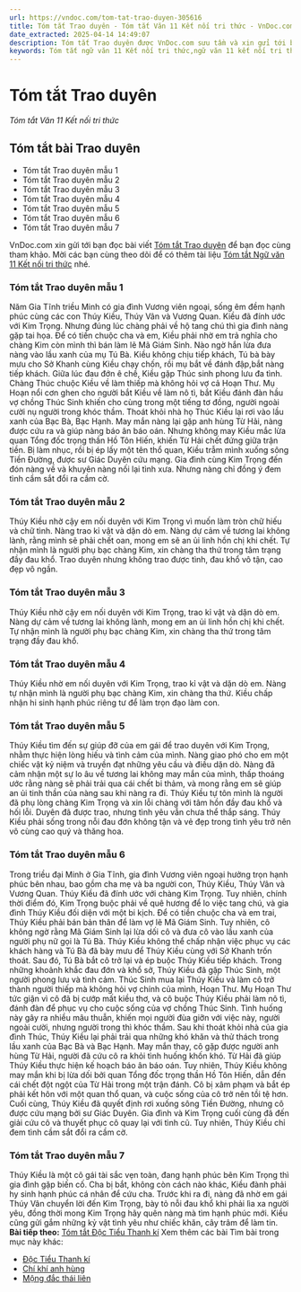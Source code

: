 ```yaml
---
url: https://vndoc.com/tom-tat-trao-duyen-305616
title: Tóm tắt Trao duyên - Tóm tắt Văn 11 Kết nối tri thức - VnDoc.com
date_extracted: 2025-04-14 14:49:07
description: Tóm tắt Trao duyên được VnDoc.com sưu tầm và xin gửi tới bạn đọc cùng tham khảo nhé. Mời các bạn cùng theo dõi để có thêm tài liệu học Văn 11 Kết nối tri thức nhé.
keywords: Tóm tắt ngữ văn 11 Kết nối tri thức,ngữ văn 11 kết nối tri thức,tóm tắt ngữ văn 11,tóm tắt văn 11,tóm tắt ngữ văn 11 kết nối,tóm tắt văn 11 kết nối tri thức,ngữ văn 11,văn 11,tóm tắt văn 11 kết nối,Tóm tắt Trao duyên,trao duyên,tóm tắt bài trao duyên,tóm tắt ngữ văn 11 kết nối tri thức bài trao duyên,trao duyên tóm tắt,tóm tắt tác phẩm trao duyên,tóm tắt bài thơ trao duyên
---
```


# Tóm tắt Trao duyên
 _Tóm tắt Văn 11 Kết nối tri thức_
## Tóm tắt bài Trao duyên
  * Tóm tắt Trao duyên mẫu 1
  * Tóm tắt Trao duyên mẫu 2
  * Tóm tắt Trao duyên mẫu 3
  * Tóm tắt Trao duyên mẫu 4
  * Tóm tắt Trao duyên mẫu 5
  * Tóm tắt Trao duyên mẫu 6
  * Tóm tắt Trao duyên mẫu 7

VnDoc.com xin gửi tới bạn đọc bài viết [Tóm tắt Trao duyên](<https://vndoc.com/tom-tat-trao-duyen-305616>) để bạn đọc cùng tham khảo. Mời các bạn cùng theo dõi để có thêm tài liệu [Tóm tắt Ngữ văn 11 Kết nối tri thức](<https://vndoc.com/tom-tat-ngu-van-11-ket-noi-tri-thuc>) nhé.
### Tóm tắt Trao duyên mẫu 1
Năm Gia Tĩnh triều Minh có gia đình Vương viên ngoại, sống êm đềm hạnh phúc cùng các con Thúy Kiều, Thúy Vân và Vương Quan. Kiều đã đính ước với Kim Trọng.
Nhưng đúng lúc chàng phải về hộ tang chú thì gia đình nàng gặp tai họa. Để có tiền chuộc cha và em, Kiều phải nhờ em trả nghĩa cho chàng Kim còn mình thì bán làm lẽ Mã Giám Sinh. Nào ngờ hắn lừa đưa nàng vào lầu xanh của mụ Tú Bà. Kiều không chịu tiếp khách, Tú bà bày mưu cho Sở Khanh cùng Kiều chạy chốn, rồi mụ bắt về đánh đập,bắt nàng tiếp khách. Giữa lúc đau đớn ê chề, Kiều gặp Thúc sinh phong lưu đa tình.
Chàng Thúc chuộc Kiều về làm thiếp mà không hỏi vợ cả Hoạn Thư. Mụ Hoạn nổi cơn ghen cho người bắt Kiều về làm nô tì, bắt Kiều đánh đàn hầu vợ chồng Thúc Sinh khiến cho cùng trong một tiếng tơ đồng, người ngoài cười nụ người trong khóc thầm. Thoát khỏi nhà họ Thúc Kiều lại rơi vào lầu xanh của Bạc Bà, Bạc Hạnh. May mắn nàng lại gặp anh hùng Từ Hải, nàng được cứu ra và giúp nàng báo ân báo oán. Nhưng không may Kiều mắc lừa quan Tổng đốc trọng thần Hồ Tôn Hiến, khiến Từ Hải chết đứng giữa trận tiền. Bị làm nhục, rồi bị ép lấy một tên thổ quan, Kiều trẫm mình xuống sông Tiền Đường, được sư Giác Duyên cứu mạng. Gia đình cùng Kim Trọng đến đón nàng về và khuyên nàng nối lại tình xưa. Nhưng nàng chỉ đồng ý đem tình cầm sắt đổi ra cầm cờ.
### Tóm tắt Trao duyên mẫu 2
Thúy Kiều nhờ cậy em nối duyên với Kim Trọng vì muốn làm tròn chữ hiếu và chữ tình. Nàng trao kỉ vật và dặn dò em. Nàng dự cảm về tương lai không lành, rằng mình sẽ phải chết oan, mong em sẽ an ủi linh hồn chị khi chết. Tự nhận mình là người phụ bạc chàng Kim, xin chàng tha thứ trong tâm trạng đầy đau khổ. Trao duyên nhưng không trao được tình, đau khổ vô tận, cao đẹp vô ngần.
### Tóm tắt Trao duyên mẫu 3
Thúy Kiều nhờ cậy em nối duyên với Kim Trọng, trao kỉ vật và dặn dò em. Nàng dự cảm về tương lai không lành, mong em an ủi linh hồn chị khi chết. Tự nhận mình là người phụ bạc chàng Kim, xin chàng tha thứ trong tâm trạng đầy đau khổ.
### Tóm tắt Trao duyên mẫu 4
Thúy Kiều nhờ em nối duyên với Kim Trọng, trao kỉ vật và dặn dò em. Nàng tự nhận mình là người phụ bạc chàng Kim, xin chàng tha thứ. Kiều chấp nhận hi sinh hạnh phúc riêng tư để làm trọn đạo làm con.
### Tóm tắt Trao duyên mẫu 5
Thúy Kiều tìm đến sự giúp đỡ của em gái để trao duyên với Kim Trọng, nhằm thực hiện lòng hiếu và tình cảm của mình. Nàng giao phó cho em một chiếc vật kỷ niệm và truyền đạt những yêu cầu và điều dặn dò. Nàng đã cảm nhận một sự lo âu về tương lai không may mắn của mình, thấp thoáng ước rằng nàng sẽ phải trải qua cái chết bi thảm, và mong rằng em sẽ giúp an ủi tinh thần của nàng sau khi nàng ra đi. Thúy Kiều tự tôn mình là người đã phụ lòng chàng Kim Trọng và xin lỗi chàng với tâm hồn đầy đau khổ và hối lỗi.
Duyên đã được trao, nhưng tình yêu vẫn chưa thể thắp sáng. Thúy Kiều phải sống trong nỗi đau đớn không tận và vẻ đẹp trong tình yêu trở nên vô cùng cao quý và thăng hoa.
### Tóm tắt Trao duyên mẫu 6
Trong triều đại Minh ở Gia Tĩnh, gia đình Vương viên ngoại hưởng trọn hạnh phúc bên nhau, bao gồm cha mẹ và ba người con, Thúy Kiều, Thúy Vân và Vương Quan. Thúy Kiều đã đính ước với chàng Kim Trọng.
Tuy nhiên, chính thời điểm đó, Kim Trọng buộc phải về quê hương để lo việc tang chú, và gia đình Thúy Kiều đối diện với một bi kịch. Để có tiền chuộc cha và em trai, Thúy Kiều phải bán bản thân để làm vợ lẽ Mã Giám Sinh. Tuy nhiên, cô không ngờ rằng Mã Giám Sinh lại lừa dối cô và đưa cô vào lầu xanh của người phụ nữ gọi là Tú Bà.
Thúy Kiều không thể chấp nhận việc phục vụ các khách hàng và Tú Bà đã bày mưu để Thúy Kiều cùng với Sở Khanh trốn thoát. Sau đó, Tú Bà bắt cô trở lại và ép buộc Thúy Kiều tiếp khách. Trong những khoảnh khắc đau đớn và khổ sở, Thúy Kiều đã gặp Thúc Sinh, một người phong lưu và tình cảm.
Thúc Sinh mua lại Thúy Kiều và làm cô trở thành người thiếp mà không hỏi vợ chính của mình, Hoạn Thư. Mụ Hoạn Thư tức giận vì cô đã bị cướp mất kiều thơ, và cô buộc Thúy Kiều phải làm nô tì, đánh đàn để phục vụ cho cuộc sống của vợ chồng Thúc Sinh. Tình huống này gây ra nhiều mâu thuẫn, khiến mọi người đùa giỡn với việc này, người ngoài cười, nhưng người trong thì khóc thầm.
Sau khi thoát khỏi nhà của gia đình Thúc, Thúy Kiều lại phải trải qua những khó khăn và thử thách trong lầu xanh của Bạc Bà và Bạc Hạnh. May mắn thay, cô gặp được người anh hùng Từ Hải, người đã cứu cô ra khỏi tình huống khốn khó. Từ Hải đã giúp Thúy Kiều thực hiện kế hoạch báo ân báo oán.
Tuy nhiên, Thúy Kiều không may mắn khi bị lừa dối bởi quan Tổng đốc trọng thần Hồ Tôn Hiến, dẫn đến cái chết đột ngột của Từ Hải trong một trận đánh. Cô bị xâm phạm và bắt ép phải kết hôn với một quan thổ quan, và cuộc sống của cô trở nên tồi tệ hơn. Cuối cùng, Thúy Kiều đã quyết định rơi xuống sông Tiền Đường, nhưng cô được cứu mạng bởi sư Giác Duyên. Gia đình và Kim Trọng cuối cùng đã đến giải cứu cô và thuyết phục cô quay lại với tình cũ. Tuy nhiên, Thúy Kiều chỉ đem tình cầm sắt đổi ra cầm cờ.
### Tóm tắt Trao duyên mẫu 7
Thúy Kiều là một cô gái tài sắc vẹn toàn, đang hạnh phúc bên Kim Trọng thì gia đình gặp biến cố. Cha bị bắt, không còn cách nào khác, Kiều đành phải hy sinh hạnh phúc cá nhân để cứu cha. Trước khi ra đi, nàng đã nhờ em gái Thúy Vân chuyển lời đến Kim Trọng, bày tỏ nỗi đau khổ khi phải lìa xa người yêu, đồng thời mong Kim Trọng hãy quên nàng mà tìm hạnh phúc mới. Kiều cũng gửi gắm những kỷ vật tình yêu như chiếc khăn, cây trâm để làm tin.
**Bài tiếp theo:** [Tóm tắt Độc Tiểu Thanh kí](<https://vndoc.com/tom-tat-doc-tieu-thanh-ki-305618>)
Xem thêm các bài Tìm bài trong mục này khác:
  * [Độc Tiểu Thanh kí](</tom-tat-doc-tieu-thanh-ki-305618>)
  * [Chí khí anh hùng](</tom-tat-chi-khi-anh-hung-305619>)
  * [Mộng đắc thái liên](</tom-tat-mong-dac-thai-lien-305620>)

